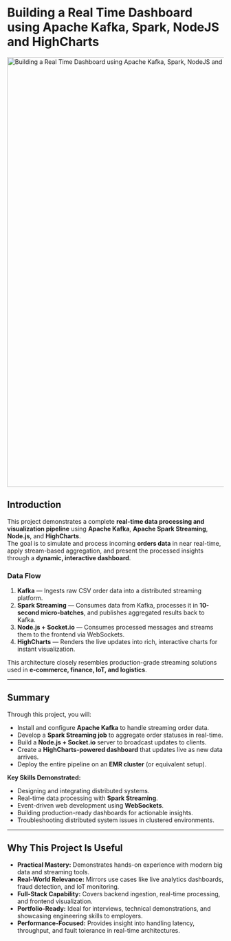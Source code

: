 # Building a Real Time Dashboard using Apache Kafka, Spark, NodeJS and HighCharts

<img width="1000" height="1000" alt="Building a Real Time Dashboard using Apache Kafka, Spark, NodeJS and HighCharts" src="https://github.com/user-attachments/assets/d5357ce6-acfd-4e31-be9d-79f0022fc226" />

## Introduction

This project demonstrates a complete **real-time data processing and visualization pipeline** using **Apache Kafka**, **Apache Spark Streaming**, **Node.js**, and **HighCharts**.  
The goal is to simulate and process incoming **orders data** in near real-time, apply stream-based aggregation, and present the processed insights through a **dynamic, interactive dashboard**.

### Data Flow
1. **Kafka** — Ingests raw CSV order data into a distributed streaming platform.
2. **Spark Streaming** — Consumes data from Kafka, processes it in **10-second micro-batches**, and publishes aggregated results back to Kafka.
3. **Node.js + Socket.io** — Consumes processed messages and streams them to the frontend via WebSockets.
4. **HighCharts** — Renders the live updates into rich, interactive charts for instant visualization.

This architecture closely resembles production-grade streaming solutions used in **e-commerce, finance, IoT, and logistics**.

---

## Summary

Through this project, you will:

- Install and configure **Apache Kafka** to handle streaming order data.
- Develop a **Spark Streaming job** to aggregate order statuses in real-time.
- Build a **Node.js + Socket.io** server to broadcast updates to clients.
- Create a **HighCharts-powered dashboard** that updates live as new data arrives.
- Deploy the entire pipeline on an **EMR cluster** (or equivalent setup).

**Key Skills Demonstrated:**
- Designing and integrating distributed systems.
- Real-time data processing with **Spark Streaming**.
- Event-driven web development using **WebSockets**.
- Building production-ready dashboards for actionable insights.
- Troubleshooting distributed system issues in clustered environments.

---

## Why This Project Is Useful

- **Practical Mastery:** Demonstrates hands-on experience with modern big data and streaming tools.
- **Real-World Relevance:** Mirrors use cases like live analytics dashboards, fraud detection, and IoT monitoring.
- **Full-Stack Capability:** Covers backend ingestion, real-time processing, and frontend visualization.
- **Portfolio-Ready:** Ideal for interviews, technical demonstrations, and showcasing engineering skills to employers.
- **Performance-Focused:** Provides insight into handling latency, throughput, and fault tolerance in real-time architectures.


